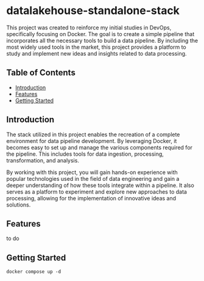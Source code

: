 # datalakehouse-standalone-stack

This project was created to reinforce my initial studies in DevOps, specifically focusing on Docker. The goal is to create a simple pipeline that incorporates all the necessary tools to build a data pipeline. By including the most widely used tools in the market, this project provides a platform to study and implement new ideas and insights related to data processing.

## Table of Contents

- [Introduction](#introduction)
- [Features](#features)
- [Getting Started](#getting-started)
## Introduction

The stack utilized in this project enables the recreation of a complete environment for data pipeline development. By leveraging Docker, it becomes easy to set up and manage the various components required for the pipeline. This includes tools for data ingestion, processing, transformation, and analysis.

By working with this project, you will gain hands-on experience with popular technologies used in the field of data engineering and gain a deeper understanding of how these tools integrate within a pipeline. It also serves as a platform to experiment and explore new approaches to data processing, allowing for the implementation of innovative ideas and solutions.

## Features

to do

## Getting Started

    docker compose up -d